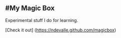 #My Magic Box
---

Experimental stuff I do for learning.

[Check it out] (https://ndevalle.github.com/magicbox)